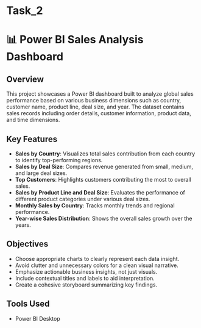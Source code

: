 # Task_2
# 📊 Power BI Sales Analysis Dashboard

## Overview

This project showcases a Power BI dashboard built to analyze global sales performance based on various business dimensions such as country, customer name, product line, deal size, and year. The dataset contains sales records including order details, customer information, product data, and time dimensions.

## Key Features

- **Sales by Country**: Visualizes total sales contribution from each country to identify top-performing regions.
- **Sales by Deal Size**: Compares revenue generated from small, medium, and large deal sizes.
- **Top Customers**: Highlights customers contributing the most to overall sales.
- **Sales by Product Line and Deal Size**: Evaluates the performance of different product categories under various deal sizes.
- **Monthly Sales by Country**: Tracks monthly trends and regional performance.
- **Year-wise Sales Distribution**: Shows the overall sales growth over the years.

## Objectives

- Choose appropriate charts to clearly represent each data insight.
- Avoid clutter and unnecessary colors for a clean visual narrative.
- Emphasize actionable business insights, not just visuals.
- Include contextual titles and labels to aid interpretation.
- Create a cohesive storyboard summarizing key findings.

## Tools Used

- Power BI Desktop
